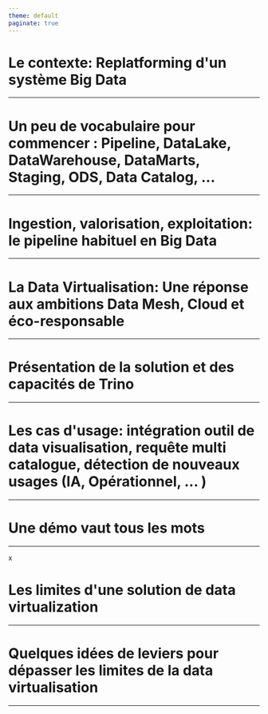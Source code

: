 ```yaml
---
theme: default
paginate: true
---
```


<!-- backgroundColor: aqua -->
# Le contexte: Replatforming d'un système Big Data  

---
<!-- backgroundColor: aqua -->
# Un peu de vocabulaire pour commencer : Pipeline, DataLake, DataWarehouse, DataMarts, Staging, ODS, Data Catalog, ...

---
<!-- backgroundColor: aqua -->
# Ingestion, valorisation, exploitation: le pipeline habituel en Big Data

---
<!-- backgroundColor: aqua -->
# La Data Virtualisation: Une réponse aux ambitions Data Mesh, Cloud et éco-responsable 

---
<!-- backgroundColor: aqua -->
# Présentation de la solution et des capacités de Trino 

---
<!-- backgroundColor: aqua -->
# Les cas d'usage: intégration outil de data visualisation, requête multi catalogue, détection de nouveaux usages (IA, Opérationnel, ... )

---
<!-- backgroundColor: aqua -->
# Une démo vaut tous les mots 

---
x<!-- backgroundColor: aqua -->
# Les limites d'une solution de data virtualization 

---
<!-- backgroundColor: aqua -->
# Quelques idées de leviers pour dépasser les limites de la data virtualisation 

---
